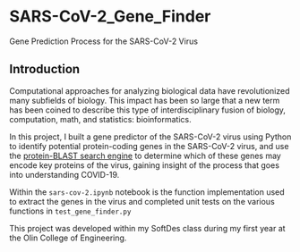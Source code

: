 # SARS-CoV-2_Gene_Finder
Gene Prediction Process for the SARS-CoV-2 Virus 

## Introduction
Computational approaches for analyzing biological data have revolutionized many subfields of biology.
This impact has been so large that a new term has been coined to describe this type of interdisciplinary fusion of biology, 
computation, math, and statistics: bioinformatics.

In this project, I built a gene predictor of the SARS-CoV-2 virus using Python to identify potential protein-coding genes in the SARS-CoV-2 virus, 
and use the [protein-BLAST search engine](https://blast.ncbi.nlm.nih.gov/Blast.cgi?PROGRAM=blastp&PAGE_TYPE=BlastSearch&LINK_LOC=blasthome)
to determine which of these genes may encode key proteins of the virus, gaining insight of the process that goes into understanding COVID-19.

Within the `sars-cov-2.ipynb` notebook is the function implementation used to extract the genes in the virus and completed unit tests on the various functions in
`test_gene_finder.py`

This project was developed within my SoftDes class during my first year at the Olin College of Engineering.

